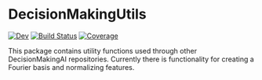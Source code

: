 # DecisionMakingUtils

<!--[![Stable](https://img.shields.io/badge/docs-stable-blue.svg)](https://DecisionMakingAI.github.io/DecisionMakingUtils.jl/stable)-->
[![Dev](https://img.shields.io/badge/docs-dev-blue.svg)](https://DecisionMakingAI.github.io/DecisionMakingUtils.jl/dev)
[![Build Status](https://github.com/DecisionMakingAI/DecisionMakingUtils.jl/workflows/CI/badge.svg)](https://github.com/DecisionMakingAI/DecisionMakingUtils.jl/actions)
[![Coverage](https://codecov.io/gh/DecisionMakingAI/DecisionMakingUtils.jl/branch/master/graph/badge.svg)](https://codecov.io/gh/DecisionMakingAI/DecisionMakingUtils.jl)


This package contains utility functions used through other DecisionMakingAI repositories. Currently there is functionality for creating a Fourier basis and normalizing features. 